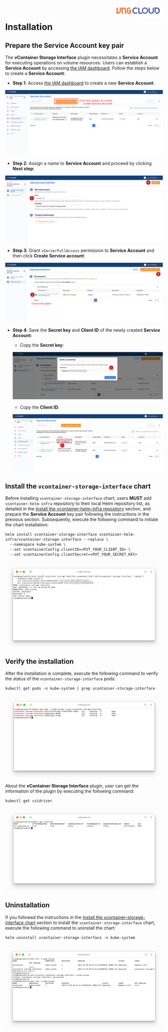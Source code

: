 <div style="float: right;"><img src="../../images/01.png" width="160px" /></div><br>


# Installation
## Prepare the Service Account key pair
The **vContainer Storage Interface** plugin necessitates a **Service Account** for executing operations on volume resources. Users can establish a **Service Account** by accessing [the IAM dashboard](https://hcm-3.console.vngcloud.vn/iam/service-accounts). Follow the steps below to create a **Service Account**:
- **Step 1**: Access [the IAM dashboard](https://hcm-3.console.vngcloud.vn/iam/service-accounts) to create a new **Service Account**:<br>

<center>

  ![](./../../images/02.1.png)

</center>

- **Step 2**: Assign a name to **Service Account** and proceed by clicking **Next step**:<br>

<center>

  ![](./../../images/03.1.png)

</center>

- **Step 3**: Grant `vServerFullAccess` permission to **Service Account** and then click **Create Service account**:<br>

<center>

  ![](./../../images/04.1.png)

</center>

- **Step 4**: Save the **Secret key** and **Client ID** of the newly created **Service Account**:
  - Copy the **Secret key**:<br>
  <center>

    ![](./../../images/05.png)
  
  </center>
  
  - Copy the **Client ID**:<br>

  <center>

    ![](./../../images/06.1.png)

  </center>

## Install the `vcontainer-storage-interface` chart
Before installing `vcontainer-storage-interface` chart, users **MUST** add `vcontainer-helm-infra` repository to their local Helm repository list, as detailed in the [Install the vcontainer-helm-infra repository](./../../index.md#install-the-vcontainer-helm-infra-repository) section, and prepare the **Service Account** key pair following the instructions in the previous section. Subsequently, execute the following command to initiate the chart installation:
```bash=
helm install vcontainer-storage-interface vcontainer-helm-infra/vcontainer-storage-interface --replace \
  --namespace kube-system \
  --set vcontainerConfig.clientID=<PUT_YOUR_CLIENT_ID> \
  --set vcontainerConfig.clientSecret=<PUT_YOUR_SECRET_KEY>
```

<center>

  ![](./../../images/13.1.png)

</center>

## Verify the installation
After the installation is complete, execute the following command to verify the status of the `vcontainer-storage-interface` pods:
```bash=
kubectl get pods -n kube-system | grep vcontainer-storage-interface
```

<center>

  ![](./../../images/10.1.png)

</center>

About the **vContainer Storage Interface** plugin, user can get the information of the plugin by executing the following command:
```bash=
kubectl get csidriver
```

<center>

  ![](./../../images/09.1.png)

</center>


## Uninstallation
If you followed the instructions in the [Install the vcontainer-storage-interface chart](#install-the-vcontainer-storage-interface-chart) section to install the `vcontainer-storage-interface` chart, execute the following command to uninstall the chart:
```bash=
helm uninstall vcontainer-storage-interface -n kube-system
```

<center>

  ![](./../../images/15.png)

</center>